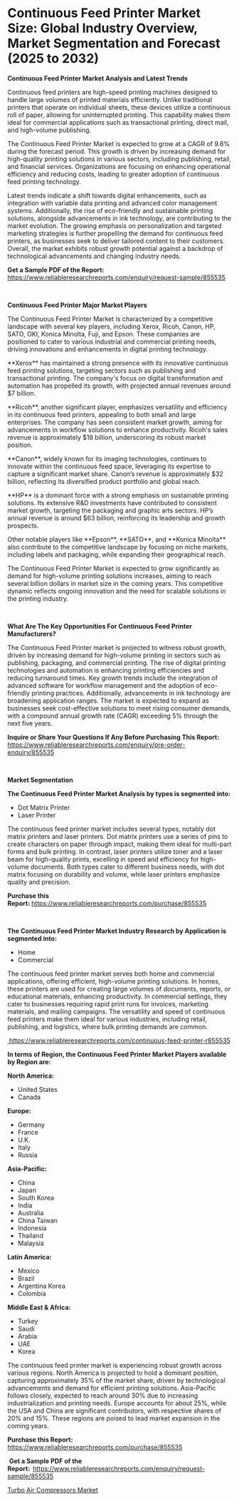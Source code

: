 <p><h1>Continuous Feed Printer Market Size: Global Industry Overview, Market Segmentation and Forecast (2025 to 2032)</h1></p><p><strong>Continuous Feed Printer Market Analysis and Latest Trends</strong></p>
<p><p>Continuous feed printers are high-speed printing machines designed to handle large volumes of printed materials efficiently. Unlike traditional printers that operate on individual sheets, these devices utilize a continuous roll of paper, allowing for uninterrupted printing. This capability makes them ideal for commercial applications such as transactional printing, direct mail, and high-volume publishing.</p><p>The Continuous Feed Printer Market is expected to grow at a CAGR of 9.8% during the forecast period. This growth is driven by increasing demand for high-quality printing solutions in various sectors, including publishing, retail, and financial services. Organizations are focusing on enhancing operational efficiency and reducing costs, leading to greater adoption of continuous feed printing technology.</p><p>Latest trends indicate a shift towards digital enhancements, such as integration with variable data printing and advanced color management systems. Additionally, the rise of eco-friendly and sustainable printing solutions, alongside advancements in ink technology, are contributing to the market evolution. The growing emphasis on personalization and targeted marketing strategies is further propelling the demand for continuous feed printers, as businesses seek to deliver tailored content to their customers. Overall, the market exhibits robust growth potential against a backdrop of technological advancements and changing industry needs.</p></p>
<p><strong>Get a Sample PDF of the Report:&nbsp;</strong> <a href="https://www.reliableresearchreports.com/enquiry/request-sample/855535?utm_campaign=2208&utm_medium=2&utm_source=Github&utm_content=ia&utm_term=10042025&utm_id=continuous-feed-printer">https://www.reliableresearchreports.com/enquiry/request-sample/855535</a></p>
<p>&nbsp;</p>
<p><strong>Continuous Feed Printer Major Market Players</strong></p>
<p><p>The Continuous Feed Printer Market is characterized by a competitive landscape with several key players, including Xerox, Ricoh, Canon, HP, SATO, OKI, Konica Minolta, Fuji, and Epson. These companies are positioned to cater to various industrial and commercial printing needs, driving innovations and enhancements in digital printing technology.</p><p>**Xerox** has maintained a strong presence with its innovative continuous feed printing solutions, targeting sectors such as publishing and transactional printing. The company's focus on digital transformation and automation has propelled its growth, with projected annual revenues around $7 billion.</p><p>**Ricoh**, another significant player, emphasizes versatility and efficiency in its continuous feed printers, appealing to both small and large enterprises. The company has seen consistent market growth, aiming for advancements in workflow solutions to enhance productivity. Ricoh's sales revenue is approximately $18 billion, underscoring its robust market position.</p><p>**Canon**, widely known for its imaging technologies, continues to innovate within the continuous feed space, leveraging its expertise to capture a significant market share. Canon’s revenue is approximately $32 billion, reflecting its diversified product portfolio and global reach.</p><p>**HP** is a dominant force with a strong emphasis on sustainable printing solutions. Its extensive R&D investments have contributed to consistent market growth, targeting the packaging and graphic arts sectors. HP’s annual revenue is around $63 billion, reinforcing its leadership and growth prospects.</p><p>Other notable players like **Epson**, **SATO**, and **Konica Minolta** also contribute to the competitive landscape by focusing on niche markets, including labels and packaging, while expanding their geographical reach.</p><p>The Continuous Feed Printer Market is expected to grow significantly as demand for high-volume printing solutions increases, aiming to reach several billion dollars in market size in the coming years. This competitive dynamic reflects ongoing innovation and the need for scalable solutions in the printing industry.</p></p>
<p>&nbsp;</p>
<p><strong>What Are The Key Opportunities For Continuous Feed Printer Manufacturers?</strong></p>
<p><p>The Continuous Feed Printer market is projected to witness robust growth, driven by increasing demand for high-volume printing in sectors such as publishing, packaging, and commercial printing. The rise of digital printing technologies and automation is enhancing printing efficiencies and reducing turnaround times. Key growth trends include the integration of advanced software for workflow management and the adoption of eco-friendly printing practices. Additionally, advancements in ink technology are broadening application ranges. The market is expected to expand as businesses seek cost-effective solutions to meet rising consumer demands, with a compound annual growth rate (CAGR) exceeding 5% through the next five years.</p></p>
<p><strong>Inquire or Share Your Questions If Any Before Purchasing This Report:</strong> <a href="https://www.reliableresearchreports.com/enquiry/pre-order-enquiry/855535?utm_campaign=2208&utm_medium=2&utm_source=Github&utm_content=ia&utm_term=10042025&utm_id=continuous-feed-printer">https://www.reliableresearchreports.com/enquiry/pre-order-enquiry/855535</a></p>
<p>&nbsp;</p>
<p><strong>Market Segmentation</strong></p>
<p><strong>The Continuous Feed Printer Market Analysis by types is segmented into:</strong></p>
<p><ul><li>Dot Matrix Printer</li><li>Laser Printer</li></ul></p>
<p><p>The continuous feed printer market includes several types, notably dot matrix printers and laser printers. Dot matrix printers use a series of pins to create characters on paper through impact, making them ideal for multi-part forms and bulk printing. In contrast, laser printers utilize toner and a laser beam for high-quality prints, excelling in speed and efficiency for high-volume documents. Both types cater to different business needs, with dot matrix focusing on durability and volume, while laser printers emphasize quality and precision.</p></p>
<p><strong>Purchase this Report:&nbsp;</strong><a href="https://www.reliableresearchreports.com/purchase/855535?utm_campaign=2208&utm_medium=2&utm_source=Github&utm_content=ia&utm_term=10042025&utm_id=continuous-feed-printer">https://www.reliableresearchreports.com/purchase/855535</a></p>
<p>&nbsp;</p>
<p><strong>The Continuous Feed Printer Market Industry Research by Application is segmented into:</strong></p>
<p><ul><li>Home</li><li>Commercial</li></ul></p>
<p><p>The continuous feed printer market serves both home and commercial applications, offering efficient, high-volume printing solutions. In homes, these printers are used for creating large volumes of documents, reports, or educational materials, enhancing productivity. In commercial settings, they cater to businesses requiring rapid print runs for invoices, marketing materials, and mailing campaigns. The versatility and speed of continuous feed printers make them ideal for various industries, including retail, publishing, and logistics, where bulk printing demands are common.</p></p>
<p><a href="https://www.reliableresearchreports.com/continuous-feed-printer-r855535?utm_campaign=2208&utm_medium=2&utm_source=Github&utm_content=ia&utm_term=10042025&utm_id=continuous-feed-printer">&nbsp;https://www.reliableresearchreports.com/continuous-feed-printer-r855535</a></p>
<p><strong>In terms of Region, the Continuous Feed Printer Market Players available by Region are:</strong></p>
<p>
    <p> <strong> North America: </strong>
        <ul>
            <li>United States</li>
            <li>Canada</li>
        </ul>
        </p> 
    <p> <strong> Europe: </strong>
        <ul>
            <li>Germany</li>
            <li>France</li>
            <li>U.K.</li>
            <li>Italy</li>
            <li>Russia</li>
        </ul>
        </p> 
    <p> <strong> Asia-Pacific: </strong>
        <ul>
            <li>China</li>
            <li>Japan</li>
            <li>South Korea</li>
            <li>India</li>
            <li>Australia</li>
            <li>China Taiwan</li>
            <li>Indonesia</li>
            <li>Thailand</li>
            <li>Malaysia</li>
        </ul>
        </p> 
    <p> <strong> Latin America: </strong>
        <ul>
            <li>Mexico</li>
            <li>Brazil</li>
            <li>Argentina Korea</li>
            <li>Colombia</li>
        </ul>
        </p> 
    <p> <strong> Middle East & Africa: </strong>
        <ul>
            <li>Turkey</li>
            <li>Saudi</li>
            <li>Arabia</li>
            <li>UAE</li>
            <li>Korea</li>
        </ul>
    </p>
    </p>
<p><p>The continuous feed printer market is experiencing robust growth across various regions. North America is projected to hold a dominant position, capturing approximately 35% of the market share, driven by technological advancements and demand for efficient printing solutions. Asia-Pacific follows closely, expected to reach around 30% due to increasing industrialization and printing needs. Europe accounts for about 25%, while the USA and China are significant contributors, with respective shares of 20% and 15%. These regions are poised to lead market expansion in the coming years.</p></p>
<p><strong>Purchase this Report: </strong><a href="https://www.reliableresearchreports.com/purchase/855535?utm_campaign=2208&utm_medium=2&utm_source=Github&utm_content=ia&utm_term=10042025&utm_id=continuous-feed-printer">https://www.reliableresearchreports.com/purchase/855535</a></p>
<p>&nbsp;<strong>Get a Sample PDF of the Report:&nbsp;&nbsp;</strong><a href="https://www.reliableresearchreports.com/enquiry/request-sample/855535?utm_campaign=2208&utm_medium=2&utm_source=Github&utm_content=ia&utm_term=10042025&utm_id=continuous-feed-printer">https://www.reliableresearchreports.com/enquiry/request-sample/855535</a></p>
<p><strong></strong></p>
<p><p><a href="https://github.com/ravenecashe/Market-Research-Report-List-1/blob/main/turbo-air-compressors-market.md?utm_campaign=2208&utm_medium=2&utm_source=Github&utm_content=ia&utm_term=10042025&utm_id=continuous-feed-printer">Turbo Air Compressors Market</a></p></p>